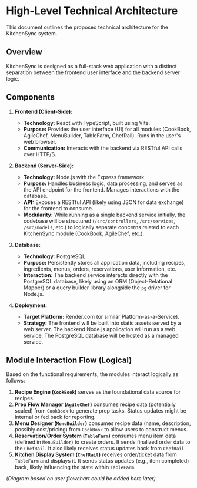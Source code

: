 # High-Level Technical Architecture

This document outlines the proposed technical architecture for the KitchenSync system.

## Overview

KitchenSync is designed as a full-stack web application with a distinct separation between the frontend user interface and the backend server logic.

## Components

1.  **Frontend (Client-Side):**
    *   **Technology:** React with TypeScript, built using Vite.
    *   **Purpose:** Provides the user interface (UI) for all modules (CookBook, AgileChef, MenuBuilder, TableFarm, ChefRail). Runs in the user's web browser.
    *   **Communication:** Interacts with the backend via RESTful API calls over HTTP/S.

2.  **Backend (Server-Side):**
    *   **Technology:** Node.js with the Express framework.
    *   **Purpose:** Handles business logic, data processing, and serves as the API endpoint for the frontend. Manages interactions with the database.
    *   **API:** Exposes a RESTful API (likely using JSON for data exchange) for the frontend to consume.
    *   **Modularity:** While running as a single backend service initially, the codebase will be structured (`/src/controllers`, `/src/services`, `/src/models`, etc.) to logically separate concerns related to each KitchenSync module (CookBook, AgileChef, etc.).

3.  **Database:**
    *   **Technology:** PostgreSQL.
    *   **Purpose:** Persistently stores all application data, including recipes, ingredients, menus, orders, reservations, user information, etc.
    *   **Interaction:** The backend service interacts directly with the PostgreSQL database, likely using an ORM (Object-Relational Mapper) or a query builder library alongside the `pg` driver for Node.js.

4.  **Deployment:**
    *   **Target Platform:** Render.com (or similar Platform-as-a-Service).
    *   **Strategy:** The frontend will be built into static assets served by a web server. The backend Node.js application will run as a web service. The PostgreSQL database will be hosted as a managed service.

## Module Interaction Flow (Logical)

Based on the functional requirements, the modules interact logically as follows:

1.  **Recipe Engine (`CookBook`)** serves as the foundational data source for recipes.
2.  **Prep Flow Manager (`AgileChef`)** consumes recipe data (potentially scaled) from `CookBook` to generate prep tasks. Status updates might be internal or fed back for reporting.
3.  **Menu Designer (`MenuBuilder`)** consumes recipe data (name, description, possibly cost/pricing) from `CookBook` to allow users to construct menus.
4.  **Reservation/Order System (`TableFarm`)** consumes menu item data (defined in `MenuBuilder`) to create orders. It sends finalized order data to the `ChefRail`. It also likely receives status updates back from `ChefRail`.
5.  **Kitchen Display System (`ChefRail`)** receives order/ticket data from `TableFarm` and displays it. It sends status updates (e.g., item completed) back, likely influencing the state within `TableFarm`.

*(Diagram based on user flowchart could be added here later)* 